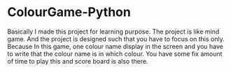 # ColourGame-Python

Basically I made this project for learning purpose. The project is like mind game. And the project is designed such that you have to focus on this only. Because In this game, one colour name display in the screen and you have to write that the colour name is in which colour. You have some fix amount of time to play this and score board is also there.


